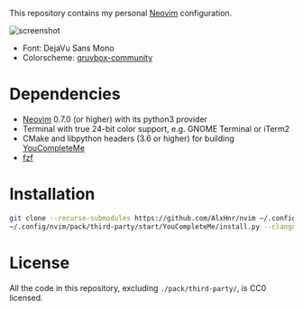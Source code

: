 This repository contains my personal [Neovim](https://neovim.io/) configuration.

![screenshot](https://user-images.githubusercontent.com/8235638/113520650-d53a5380-9594-11eb-941f-6e8eb4206531.png)

* Font: DejaVu Sans Mono
* Colorscheme: [gruvbox-community](https://github.com/gruvbox-community/gruvbox)

# Dependencies

* [Neovim](https://neovim.io/) 0.7.0 (or higher) with its python3 provider
* Terminal with true 24-bit color support, e.g. GNOME Terminal or iTerm2
* CMake and libpython headers (3.6 or higher) for building
  [YouCompleteMe](https://github.com/ycm-core/YouCompleteMe)
* [fzf](https://github.com/junegunn/fzf)

# Installation

```sh
git clone --recurse-submodules https://github.com/AlxHnr/nvim ~/.config/nvim
~/.config/nvim/pack/third-party/start/YouCompleteMe/install.py --clangd-completer
```

# License

All the code in this repository, excluding `./pack/third-party/`, is CC0 licensed.
